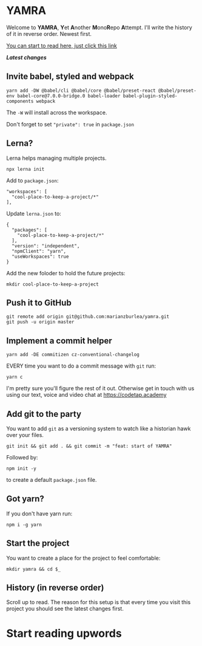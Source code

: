 # YAMRA
Welcome to **YAMRA**, **Y**et **A**nother **M**ono**R**epo **A**ttempt. I'll write the history of it in reverse order. Newest first.

[You can start to read here, just click this link](#start-reading-upwords)

***Latest changes***

## Invite babel, styled and webpack

```
yarn add -DW @babel/cli @babel/core @babel/preset-react @babel/preset-env babel-core@7.0.0-bridge.0 babel-loader babel-plugin-styled-components webpack
````

The `-W` will install across the workspace.

Don't forget to set `"private": true` in `package.json`

## Lerna?

Lerna helps managing multiple projects.

```npx lerna init```


Add to `package.json`:
```
"workspaces": [
  "cool-place-to-keep-a-project/*"
],
```

Update `lerna.json` to:
```
{
  "packages": [
    "cool-place-to-keep-a-project/*"
  ],
  "version": "independent",
  "npmClient": "yarn",
  "useWorkspaces": true
}
```

Add the new foloder to hold the future projects:

```
mkdir cool-place-to-keep-a-project
```

## Push it to GitHub

```
git remote add origin git@github.com:marianzburlea/yamra.git
git push -u origin master
```

## Implement a commit helper

```yarn add -DE commitizen cz-conventional-changelog```

EVERY time you want to do a commit message with `git` run:

```yarn c```

I'm pretty sure you'll figure the rest of it out.
Otherwise get in touch with us using our text, voice and video chat at https://codetap.academy

## Add git to the party

You want to add `git` as a versioning system to watch like a historian hawk over your files.

```git init && git add . && git commit -m "feat: start of YAMRA"```

Followed by:

```npm init -y```

to create a default `package.json` file.

## Got yarn?

If you don't have yarn run:

```npm i -g yarn```

## Start the project
You want to create a place for the project to feel comfortable:

```mkdir yamra && cd $_```

## History (in reverse order)
Scroll up to read. The reason for this setup is that every time you visit this project you should see the latest changes first.

# Start reading upwords